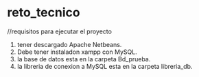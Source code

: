 # reto_tecnico

//requisitos para ejecutar el proyecto

1. tener descargado Apache Netbeans.
2. Debe tener instaladon xampp con MySQL.
3. la base de datos esta en la carpeta Bd_prueba.
5. la libreria de conexion a MySQL esta en la carpeta libreria_db.
